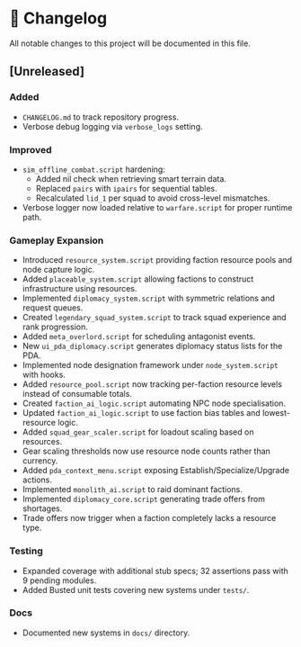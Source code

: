 # 📑 Changelog

All notable changes to this project will be documented in this file.

## [Unreleased]
### Added
- `CHANGELOG.md` to track repository progress.
- Verbose debug logging via `verbose_logs` setting.

### Improved
- `sim_offline_combat.script` hardening:
  - Added nil check when retrieving smart terrain data.
  - Replaced `pairs` with `ipairs` for sequential tables.
  - Recalculated `lid_1` per squad to avoid cross-level mismatches.
- Verbose logger now loaded relative to `warfare.script` for proper runtime path.

### Gameplay Expansion
- Introduced `resource_system.script` providing faction resource pools and node capture logic.
- Added `placeable_system.script` allowing factions to construct infrastructure using resources.
- Implemented `diplomacy_system.script` with symmetric relations and request queues.
- Created `legendary_squad_system.script` to track squad experience and rank progression.
- Added `meta_overlord.script` for scheduling antagonist events.
- New `ui_pda_diplomacy.script` generates diplomacy status lists for the PDA.
- Implemented node designation framework under `node_system.script` with hooks.
- Added `resource_pool.script` now tracking per-faction resource levels instead of consumable totals.
- Created `faction_ai_logic.script` automating NPC node specialisation.
- Updated `faction_ai_logic.script` to use faction bias tables and lowest-resource logic.
- Added `squad_gear_scaler.script` for loadout scaling based on resources.
- Gear scaling thresholds now use resource node counts rather than currency.
- Added `pda_context_menu.script` exposing Establish/Specialize/Upgrade actions.
- Implemented `monolith_ai.script` to raid dominant factions.
- Implemented `diplomacy_core.script` generating trade offers from shortages.
- Trade offers now trigger when a faction completely lacks a resource type.

### Testing
- Expanded coverage with additional stub specs; 32 assertions pass with 9 pending modules.
- Added Busted unit tests covering new systems under `tests/`.

### Docs
- Documented new systems in `docs/` directory.
